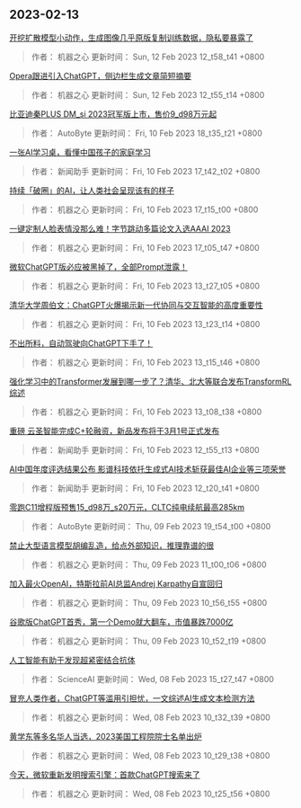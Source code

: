 
## 2023-02-13

 [开挖扩散模型小动作，生成图像几乎原版复制训练数据，隐私要暴露了](https://www.jiqizhixin.com/articles/2023-02-12-2)

> 作者： 机器之心  更新时间： Sun, 12 Feb 2023 12_t58_t41 +0800

 [Opera跟进引入ChatGPT，侧边栏生成文章简短摘要](https://www.jiqizhixin.com/articles/2023-02-12)

> 作者： 机器之心  更新时间： Sun, 12 Feb 2023 12_t55_t14 +0800

 [比亚迪秦PLUS DM_si 2023冠军版上市，售价9_d98万元起](https://www.jiqizhixin.com/articles/2023-02-10-10)

> 作者： AutoByte  更新时间： Fri, 10 Feb 2023 18_t35_t21 +0800

 [一张AI学习桌，看懂中国孩子的家庭学习](https://www.jiqizhixin.com/articles/2023-02-10-9)

> 作者： 新闻助手  更新时间： Fri, 10 Feb 2023 17_t42_t02 +0800

 [持续「破圈」的AI，让人类社会呈现该有的样子](https://www.jiqizhixin.com/articles/2023-02-10-8)

> 作者： 机器之心  更新时间： Fri, 10 Feb 2023 17_t15_t00 +0800

 [一键定制人脸表情没那么难！字节跳动多篇论文入选AAAI 2023](https://www.jiqizhixin.com/articles/2023-02-10-7)

> 作者： 机器之心  更新时间： Fri, 10 Feb 2023 17_t05_t47 +0800

 [微软ChatGPT版必应被黑掉了，全部Prompt泄露！](https://www.jiqizhixin.com/articles/2023-02-10-6)

> 作者： 机器之心  更新时间： Fri, 10 Feb 2023 13_t27_t05 +0800

 [清华大学周伯文：ChatGPT火爆揭示新一代协同与交互智能的高度重要性](https://www.jiqizhixin.com/articles/2023-02-10-5)

> 作者： 机器之心  更新时间： Fri, 10 Feb 2023 13_t23_t14 +0800

 [不出所料，自动驾驶向ChatGPT下手了！](https://www.jiqizhixin.com/articles/2023-02-10-4)

> 作者： 机器之心  更新时间： Fri, 10 Feb 2023 13_t15_t46 +0800

 [强化学习中的Transformer发展到哪一步了？清华、北大等联合发布TransformRL综述](https://www.jiqizhixin.com/articles/2023-02-10-3)

> 作者： 机器之心  更新时间： Fri, 10 Feb 2023 13_t08_t38 +0800

 [重磅   云圣智能完成C+轮融资，新品发布将于3月1号正式发布](https://www.jiqizhixin.com/articles/2023-02-10-2)

> 作者： 新闻助手  更新时间： Fri, 10 Feb 2023 12_t55_t13 +0800

 [AI中国年度评选结果公布 影谱科技依托生成式AI技术斩获最佳AI企业等三项荣誉](https://www.jiqizhixin.com/articles/2023-02-10)

> 作者： 新闻助手  更新时间： Fri, 10 Feb 2023 12_t20_t41 +0800

 [零跑C11增程版预售15_d98万_s20万元，CLTC纯电续航最高285km](https://www.jiqizhixin.com/articles/2023-02-09-6)

> 作者： AutoByte  更新时间： Thu, 09 Feb 2023 19_t54_t00 +0800

 [禁止大型语言模型胡编乱造，给点外部知识，推理靠谱的很](https://www.jiqizhixin.com/articles/2023-02-09-3)

> 作者： 机器之心  更新时间： Thu, 09 Feb 2023 11_t00_t06 +0800

 [加入最火OpenAI，特斯拉前AI总监Andrej Karpathy自宣回归](https://www.jiqizhixin.com/articles/2023-02-09-2)

> 作者： 机器之心  更新时间： Thu, 09 Feb 2023 10_t56_t55 +0800

 [谷歌版ChatGPT首秀，第一个Demo就大翻车，市值暴跌7000亿](https://www.jiqizhixin.com/articles/2023-02-09)

> 作者： 机器之心  更新时间： Thu, 09 Feb 2023 10_t52_t19 +0800

 [人工智能有助于发现超紧密结合抗体](https://www.jiqizhixin.com/articles/2023-02-08-5)

> 作者： ScienceAI  更新时间： Wed, 08 Feb 2023 15_t27_t47 +0800

 [冒充人类作者，ChatGPT等滥用引担忧，一文综述AI生成文本检测方法](https://www.jiqizhixin.com/articles/2023-02-08-3)

> 作者： 机器之心  更新时间： Wed, 08 Feb 2023 10_t32_t39 +0800

 [黄学东等多名华人当选，2023美国工程院院士名单出炉](https://www.jiqizhixin.com/articles/2023-02-08-2)

> 作者： 机器之心  更新时间： Wed, 08 Feb 2023 10_t29_t38 +0800

 [今天，微软重新发明搜索引擎：首款ChatGPT搜索来了](https://www.jiqizhixin.com/articles/2023-02-08)

> 作者： 机器之心  更新时间： Wed, 08 Feb 2023 10_t25_t56 +0800
